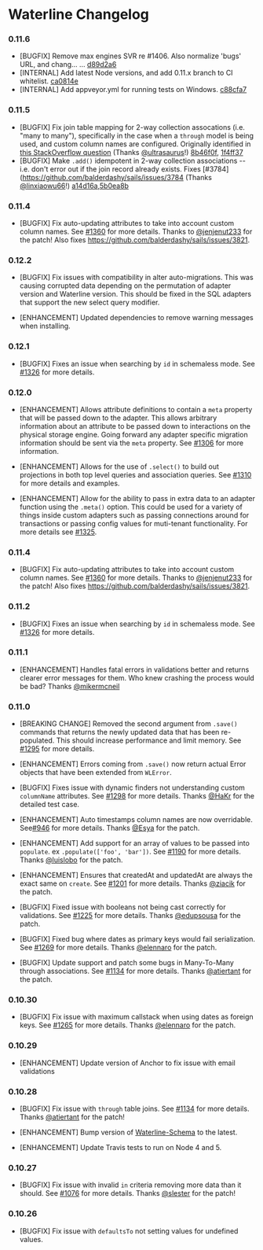 # Waterline Changelog


### 0.11.6

* [BUGFIX] Remove max engines SVR re #1406. Also normalize 'bugs' URL, and chang…  …     [d89d2a6](https://github.com/balderdashy/waterline/commit/d89d2a6)
* [INTERNAL] Add latest Node versions, and add 0.11.x branch to CI whitelist.      [ca0814e](https://github.com/balderdashy/waterline/commit/ca0814e)
* [INTERNAL] Add appveyor.yml for running tests on Windows.      [c88cfa7](https://github.com/balderdashy/waterline/commit/c88cfa7)

### 0.11.5

* [BUGFIX] Fix join table mapping for 2-way collection assocations (i.e. "many to many"), specifically in the case when a `through` model is being used, and custom column names are configured.  Originally identified in [this StackOverflow question](http://stackoverflow.com/questions/37774857/sailsjs-through-association-how-to-create-association)  (Thanks [@ultrasaurus](https://github.com/ultrasaurus)!)   [8b46f0f](https://github.com/balderdashy/waterline/commit/8b46f0f), [1f4ff37](https://github.com/balderdashy/waterline/commit/1f4ff37)
* [BUGFIX] Make `.add()` idempotent in 2-way collection associations -- i.e. don't error out if the join record already exists.  Fixes [#3784](https://github.com/balderdashy/sails/issues/3784 (Thanks [@linxiaowu66](https://github.com/linxiaowu66)!)      [a14d16a](https://github.com/balderdashy/waterline/commit/a14d16a),[5b0ea8b](https://github.com/balderdashy/waterline/commit/5b0ea8b)

### 0.11.4

* [BUGFIX] Fix auto-updating attributes to take into account custom column names. See [#1360](https://github.com/balderdashy/waterline/pull/1360) for more details. Thanks to [@jenjenut233](https://github.com/jenjenut233) for the patch!   Also fixes https://github.com/balderdashy/sails/issues/3821.

### 0.12.2

* [BUGFIX] Fix issues with compatibility in alter auto-migrations. This was causing corrupted data depending on the permutation of adapter version and Waterline version. This should be fixed in the SQL adapters that support the new select query modifier.

* [ENHANCEMENT] Updated dependencies to remove warning messages when installing.

### 0.12.1

* [BUGFIX] Fixes an issue when searching by `id` in schemaless mode. See [#1326](https://github.com/balderdashy/waterline/issues/1326) for more details.

### 0.12.0

* [ENHANCEMENT] Allows attribute definitions to contain a `meta` property that will be passed down to the adapter. This allows arbitrary information about an attribute to be passed down to interactions on the physical storage engine. Going forward any adapter specific migration information should be sent via the `meta` property. See [#1306](https://github.com/balderdashy/waterline/pull/1306) for more information.

* [ENHANCEMENT] Allows for the use of `.select()` to build out projections in both top level queries and association queries. See [#1310](https://github.com/balderdashy/waterline/pull/1310) for more details and examples.

* [ENHANCEMENT] Allow for the ability to pass in extra data to an adapter function using the `.meta()` option. This could be used for a variety of things inside custom adapters such as passing connections around for transactions or passing config values for muti-tenant functionality. For more details see [#1325](https://github.com/balderdashy/waterline/pull/1325).

### 0.11.4

* [BUGFIX] Fix auto-updating attributes to take into account custom column names. See [#1360](https://github.com/balderdashy/waterline/pull/1360) for more details. Thanks to [@jenjenut233](https://github.com/jenjenut233) for the patch!   Also fixes https://github.com/balderdashy/sails/issues/3821.

### 0.11.2

* [BUGFIX] Fixes an issue when searching by `id` in schemaless mode. See [#1326](https://github.com/balderdashy/waterline/issues/1326) for more details.

### 0.11.1

* [ENHANCEMENT] Handles fatal errors in validations better and returns clearer error messages for them. Who knew crashing the process would be bad? Thanks [@mikermcneil](https://github.com/mikermcneil)

### 0.11.0

* [BREAKING CHANGE] Removed the second argument from `.save()` commands that returns the newly updated data that has been re-populated. This should increase performance and limit memory. See [#1295](https://github.com/balderdashy/waterline/pull/1295) for more details.

* [ENHANCEMENT] Errors coming from `.save()` now return actual Error objects that have been extended from `WLError`.

* [BUGFIX] Fixes issue with dynamic finders not understanding custom `columnName` attributes. See [#1298](https://github.com/balderdashy/waterline/pull/1298) for more details. Thanks [@HaKr](https://github.com/HaKr) for the detailed test case.

* [ENHANCEMENT] Auto timestamps column names are now overridable. See[#946](https://github.com/balderdashy/waterline/pull/946) for more details. Thanks [@Esya](https://github.com/Esya) for the patch.

* [ENHANCEMENT] Add support for an array of values to be passed into `populate`. ex `.populate(['foo', 'bar'])`. See [#1190](https://github.com/balderdashy/waterline/pull/1190) for more details. Thanks [@luislobo](https://github.com/luislobo) for the patch.

* [ENHANCEMENT] Ensures that createdAt and updatedAt are always the exact same on `create`. See [#1201](https://github.com/balderdashy/waterline/pull/1201) for more details. Thanks [@ziacik](https://github.com/ziacik) for the patch.

* [BUGFIX] Fixed issue with booleans not being cast correctly for validations. See [#1225](https://github.com/balderdashy/waterline/pull/1225) for more details. Thanks [@edupsousa](https://github.com/edupsousa) for the patch.

* [BUGFIX] Fixed bug where dates as primary keys would fail serialization. See [#1269](https://github.com/balderdashy/waterline/pull/1269) for more details. Thanks [@elennaro](https://github.com/elennaro) for the patch.

* [BUGFIX] Update support and patch some bugs in Many-To-Many through associations. See [#1134](https://github.com/balderdashy/waterline/pull/1134) for more details. Thanks [@atiertant](https://github.com/atiertant) for the patch.


### 0.10.30

* [BUGFIX] Fix issue with maximum callstack when using dates as foreign keys. See [#1265](https://github.com/balderdashy/waterline/issues/1265) for more details. Thanks [@elennaro](https://github.com/elennaro) for the patch.

### 0.10.29

* [ENHANCEMENT] Update version of Anchor to fix issue with email validations

### 0.10.28

* [BUGFIX] Fix issue with `through` table joins. See [#1134](https://github.com/balderdashy/waterline/pull/1134) for more details. Thanks [@atiertant](https://github.com/atiertant) for the patch!

* [ENHANCEMENT] Bump version of [Waterline-Schema](https://github.com/balderdashy/waterline-schema) to the latest.

* [ENHANCEMENT] Update Travis tests to run on Node 4 and 5.

### 0.10.27

* [BUGFIX] Fix issue with invalid `in` criteria removing more data than it should. See [#1076](https://github.com/balderdashy/waterline/pull/1076) for more details. Thanks [@slester](https://github.com/slester) for the patch!

### 0.10.26

* [BUGFIX] Fix issue with `defaultsTo` not setting values for undefined values.
